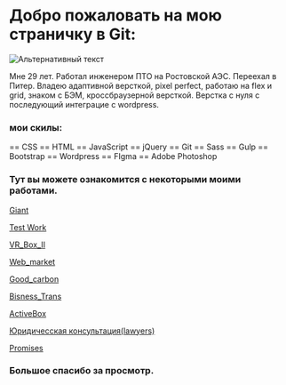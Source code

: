 # Добро пожаловать на мою страничку в Git:

![Альтернативный текст](https://sun9-15.userapi.com/zmo0OyjmhC7kbn_WJHpLOBNhMH3vlEblGao62g/Kw1SHLteaG8.jpg)

Мне 29 лет. Работал инженером ПТО на Ростовской АЭС. Переехал в Питер.
Владею адаптивной версткой, pixel perfect, работаю на flex и grid, знаком с БЭМ, кроссбраузерной версткой.
Верстка с нуля с последующий интеграцие с wordpress.

### мои скилы:

 == CSS == HTML == JavaScript == jQuery == Git == Sass == Gulp == Bootstrap == Wordpress == FIgma == Adobe Photoshop

### Тут вы можете ознакомится с некоторыми моими работами.

[Giant](https://lunyak.github.io/Giant "1")

[Test Work](https://lunyak.github.io/Test_work/ "2")

[VR_Box_II](https://lunyak.github.io/VR_Box_II/ "3")

[Web_market](https://lunyak.github.io/Web_market/ "4")

[Good_carbon](https://Lunyak.github.io/Carbon/ "5")

[Bisness_Trans](https://lunyak.github.io/Bisness_Trans/ "6")

[ActiveBox](https://lunyak.github.io/ActiveBox "7")

[Юридичесская консультация(lawyers)](https://lunyak.github.io/lawyers "8")

[Promises](https://lunyak.github.io/Love "9")



### Большое спасибо за просмотр.
